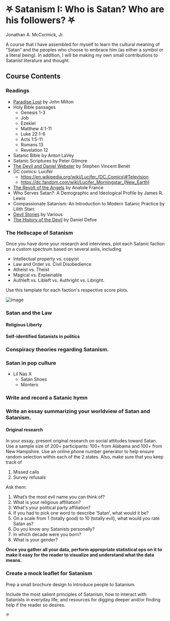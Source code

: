 # ⛧ Satanism I: Who is Satan? Who are his followers? ⛧

Jonathan A. McCormick, Jr. 

A course that I have assembled for myself to learn the cultural meaning 
of "Satan" and the peoples who choose to embrace him (as either a symbol 
or a literal being). In addition, I will  be making my own small 
contributions to Satanist literature and thought.

## Course Contents

### Readings
* [Paradise Lost](./paradise-lost.txt) by John Milton
* Holy Bible passages
  * Genesis 1-3
  * Job
  * Ezekiel
  * Matthew 4:1-11
  * Luke 22:1-6
  * Acts 1:5-11
  * Romans 13
  * Revelation 12
* Satanic Bible by Anton LaVey
* Satanic Scriptures by Peter Gilmore
* [The Devil and Daniel Webster](http://fountainheadpress.com/expandingthearc/assets/benetdanielwebster.pdf) by Stephen Vincent Benét 
* DC comics: Lucifer 
  * https://en.wikipedia.org/wiki/Lucifer_(DC_Comics)#Television
  * https://dc.fandom.com/wiki/Lucifer_Morningstar_(New_Earth)
* [The Revolt of the Angels](./the-revolt-of-the-angels.txt) by Anatole France
* Who Serves Satan?: A Demographic and Ideological Profile by James R. Lewis
* Compassionate Satanism: An Introduction to Modern Satanic Practice by Lilith Starr.
* [Devil Stories](./devil-stories.txt) by Various
* [The History of the Devil](./the-history-of-the-devil.txt) by Daniel Defoe

### The Hellscape of Satanism
Once you have done your research and interviews, plot each Satanic faction on a custom spectrum based on several axiis, including
* Intellectual property vs. copyist
* Law and Order vs. Civil Disobedience
* Atheist vs. Theist
* Magical vs. Explainable
* Authleft vs. Libleft vs. Authright vs. Libright.

Use this template for each faction's respective score plots.

![image](https://user-images.githubusercontent.com/67705789/210637450-874084d3-d1d7-4404-b6cf-1102b5af4b34.png)

### Satan and the Law

#### Religious Liberty 

#### Self-identified Satanists in politics

### Conspiracy theories regarding Satanism.

### Satan in pop culture

* Lil Nas X
  * Satan Shoes
  * Montero

### Write and record a Satanic hymn

### Write an essay summarizing your worldview of Satan and Satanism. 

#### Original research

In your essay, present original research on social attitudes toward Satan. 
Use a sample size of 200+ participants: 100+ from Alabama and 100+ from 
New Hampshire. Use an online phone number generator to help ensure 
random selection within each of the 2 states. Also, make sure that
you keep track of
1. Missed calls
2. Survey refusals

Ask them: 
1. What’s the most evil name you can think of?
2. What is your religious affiliation?
3. What's your political party affiliation?
4. If you had to pick one word to describe ‘Satan’, what would it be?
5. On a scale from 1 (totally good) to 10 (totally evil), what would you rate Satan as?
7. Do you know any Satanists personally? 
8. In which decade were you born?
9. What is your gender?

**Once you gather all your data, perform appropriate statistical 
ops on it to make it easy for the reader to visualize and understand
what the data means.**

### Create a mock leaflet for Satanism

Prep a small brochure design to introduce people to Satanism.

Include the most salient principles of Satanism, how to interact with Satanists in everyday life, and resources for digging deeper and/or finding help if the reader so desires. 

⛧
